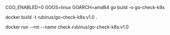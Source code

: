 CGO_ENABLED=0 GOOS=linux GOARCH=amd64 go build -o go-check-k8s

docker build -t rubinus/go-check-k8s:v1.0 .

docker run --rm --name check rubinus/go-check-k8s:v1.0

